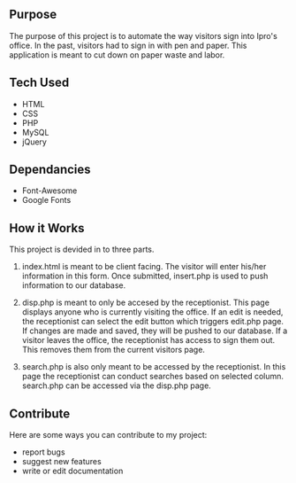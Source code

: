 ## Purpose
The purpose of this project is to automate the way visitors sign into Ipro's office. In the past, visitors had to sign in with pen and paper. This application is meant to cut down on paper waste and labor.

## Tech Used
* HTML
* CSS
* PHP
* MySQL
* jQuery

## Dependancies
* Font-Awesome
* Google Fonts

## How it Works
This project is devided in to three parts. 

1. index.html is meant to be client facing. The visitor will enter his/her information in this form. Once submitted, insert.php is used to push information to our database. 

2. disp.php is meant to only be accesed by the receptionist. This page displays anyone who is currently visiting the office. If an edit is needed, the receptionist can select the edit button which triggers edit.php page. If changes are made and saved, they will be pushed to our database. If a visitor leaves the office, the receptionist has access to sign them out. This removes them from the current visitors page.

3. search.php is also only meant to be accessed by the receptionist. In this page the receptionist can conduct searches based on selected column. search.php can be accessed via the disp.php page.

## Contribute
Here are some ways you can contribute to my project:

* report bugs
* suggest new features
* write or edit documentation
